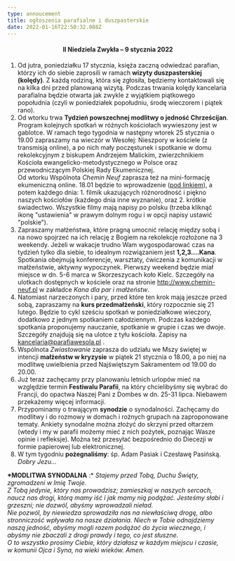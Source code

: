 ```yaml
---
type: annoucement
title: ogłoszenia parafialne i duszpasterskie
date: 2022-01-16T22:50:32.088Z
---
```

<!--StartFragment-->

<h4 style="text-align:center;">II Niedziela Zwykła – 9 stycznia 2022</h4>

1. Od jutra, poniedziałku 17 stycznia, księża zaczną odwiedzać parafian, którzy ich do siebie zaprosili w ramach **wizyty duszpasterskiej (kolędy)**. Z każdą rodziną, która się zgłosiła, będziemy kontaktowali się na kilka dni przed planowaną wizytą. Podczas trwania kolędy kancelaria parafialna będzie otwarta jak zwykle z wyjątkiem piątkowego popołudnia (czyli w poniedziałek popołudniu, środę wieczorem i piątek rano).
2. Od wtorku trwa **Tydzień powszechnej modlitwy o jedność Chrześcijan**. Program kolejnych spotkań w różnych kościołach wywieszony jest w gablotce. W ramach tego tygodnia w następny wtorek 25 stycznia o 19.00 zapraszamy na wieczór w Wesołej: Nieszpory w kościele (z transmisją online), a po nich mały poczęstunek i spotkanie w domu rekolekcyjnym z biskupem Andrzejem Malickim, zwierzchnikiem Kościoła ewangelicko-metodystycznego w Polsce oraz przewodniczącym Polskiej Rady Ekumenicznej.\
   Od wtorku Wspólnota *Chemin Neuf* zaprasza też na mini-formację ekumeniczną online. 18.01 będzie to wprowadzenie ([pod linkiem](https://www.youtube.com/watch?v=zWZCO46wSaM)), a potem każdego dnia: 1. filmik ukazujących różnorodność i piękno naszych kościołów (każdego dnia inne wyznanie), oraz 2. krótkie świadectwo. Wszystkie filmy mają napisy po polsku (trzeba kliknąć ikonę "ustawienia" w prawym dolnym rogu i w opcji napisy ustawić "polskie").
3. Zapraszamy małżeństwa, które pragną umocnić relację między sobą i na nowo spojrzeć na ich relację z Bogiem na rekolekcje rozłożone na 3 weekendy. Jeżeli w wakacje trudno Wam wygospodarować czas na tydzień tylko dla siebie, to idealnym rozwiązaniem jest **1,2,3….Kana**. Spotkania obejmują konferencje, warsztaty, ćwiczenia z komunikacji w małżeństwie, aktywny wypoczynek. Pierwszy weekend będzie miał miejsce w dn. 5-6 marca w Skorzeszycach koło Kielc. Szczegóły na ulotkach dostępnych w kościele oraz na stronie <http://www.chemin-neuf.pl> w zakładce *Kana dla par i małżeństw*.
4. Natomiast narzeczonych i pary, przed które ten krok mają jeszcze przed sobą, zapraszamy na **kurs przedmałżeński**, który rozpocznie się 21 lutego. Będzie to cykl sześciu spotkań w poniedziałkowe wieczory, dodatkowo z jednym spotkaniem całodziennym. Podczas każdego spotkania proponujemy nauczanie, spotkanie w grupie i czas we dwoje. Szczegóły znajdują się na ulotce z tyłu kościoła. Zapisy na [kancelaria@parafiawesola.pl](mailto:kancelaria@parafiawesola.pl) .
5. Wspólnota *Zwiastowanie* zaprasza do udziału we Mszy świętej w intencji **małżeństw w kryzysie** w piątek 21 stycznia o 18.00, a po niej na modlitwę uwielbienia przed Najświętszym Sakramentem od 19.00 do 20.00.
6. Już teraz zachęcamy przy planowaniu letnich urlopów mieć na względzie termin **Festiwalu Parafii**, na który chcielibyśmy się wybrać do Francji, do opactwa Naszej Pani z Dombes w dn. 25-31 lipca. Niebawem przekażemy więcej informacji.
7. Przypominamy o trwającym **synodzie** o synodalności. Zachęcamy do modlitwy i do rozmowy w domach i rożnych grupach na zaproponowane tematy. Ankiety synodalne można złożyć do skrzyni przed ołtarzem (wtedy i my w parafii możemy mieć z nich pożytek, poznając Wasze opinie i refleksje). Można też przesyłać bezpośrednio do Diecezji w formie papierowej lub elektronicznej.
8. W tym tygodniu **pożegnaliśmy**: śp. Adam Pasiak i Czesławę Pasińską. *Dobry Jezu…*

**\*MODLITWA SYNODALNA** :* *Stajemy przed Tobą, Duchu Święty, zgromadzeni w Imię Twoje.\
Z Tobą jedynie, który nas prowadzisz; zamieszkaj w naszych sercach,* *naucz nas drogi, którą mamy iść i jak mamy nią podążać.* *Jesteśmy słabi i grzeszni; nie dozwól, abyśmy wprowadzali nieład.\
Nie pozwól, by niewiedza sprowadziła nas na niewłaściwą drogę,* *albo stronniczość wpływała na nasze działania.* *Niech w Tobie odnajdziemy naszą jedność,* *abyśmy mogli razem podążać do życia wiecznego,* *i abyśmy nie zbaczali z drogi prawdy i tego, co jest słuszne.\
O to wszystko prosimy Ciebie, który działasz w każdym miejscu i czasie,\
w komunii Ojca i Syna, na wieki wieków. Amen.*

<!--EndFragment-->